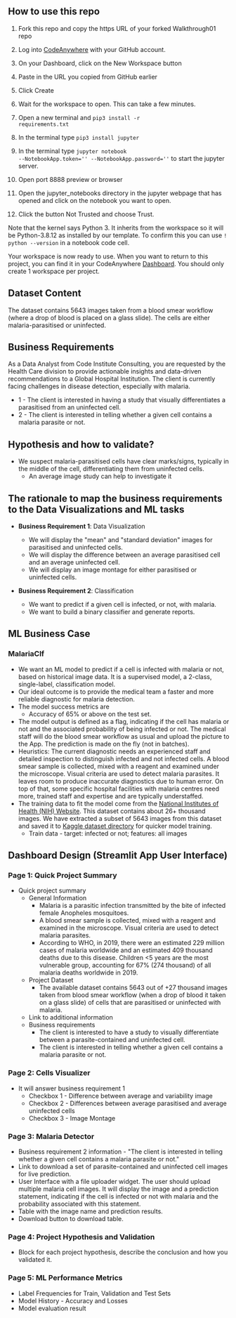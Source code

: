 ## How to use this repo

1. Fork this repo and copy the https URL of your forked Walkthrough01 repo

1. Log into <a href="https://app.codeanywhere.com/" target="_blank" rel="noreferrer">CodeAnywhere</a> with your GitHub account.

1. On your Dashboard, click on the New Workspace button

1. Paste in the URL you copied from GitHub earlier

1. Click Create

1. Wait for the workspace to open. This can take a few minutes.

1. Open a new terminal and <code>pip3 install -r requirements.txt</code>

1. In the terminal type <code>pip3 install jupyter</code>

1. In the terminal type <code>jupyter notebook --NotebookApp.token='' --NotebookApp.password=''</code> to start the jupyter server.

1. Open port 8888 preview or browser

1. Open the jupyter_notebooks directory in the jupyter webpage that has opened and click on the notebook you want to open.

1. Click the button Not Trusted and choose Trust.

Note that the kernel says Python 3. It inherits from the workspace so it will be Python-3.8.12 as installed by our template. To confirm this you can use <code>! python --version</code> in a notebook code cell.


Your workspace is now ready to use. When you want to return to this project, you can find it in your CodeAnywhere <a href="https://app.codeanywhere.com/" target="_blank" rel="noreferrer">Dashboard</a>. You should only create 1 workspace per project.

## Dataset Content

The dataset contains 5643 images taken from a blood smear workflow (where a drop of blood is placed on a glass slide). The cells are either malaria-parasitised or uninfected.

## Business Requirements

As a Data Analyst from Code Institute Consulting, you are requested by the Health Care division to provide actionable insights and data-driven recommendations to a Global Hospital Institution. The client is currently facing challenges in disease detection, especially with malaria.

- 1 - The client is interested in having a study that visually differentiates a parasitised from an uninfected cell.
- 2 - The client is interested in telling whether a given cell contains a malaria parasite or not.

## Hypothesis and how to validate?

- We suspect malaria-parasitised cells have clear marks/signs, typically in the middle of the cell, differentiating them from uninfected cells.
  - An average image study can help to investigate it

## The rationale to map the business requirements to the Data Visualizations and ML tasks

- **Business Requirement 1**: Data Visualization

  - We will display the "mean" and "standard deviation" images for parasitised and uninfected cells.
  - We will display the difference between an average parasitised cell and an average uninfected cell.
  - We will display an image montage for either parasitised or uninfected cells.

- **Business Requirement 2**: Classification
  - We want to predict if a given cell is infected, or not, with malaria.
  - We want to build a binary classifier and generate reports.

## ML Business Case

### MalariaClf

- We want an ML model to predict if a cell is infected with malaria or not, based on historical image data. It is a supervised model, a 2-class, single-label, classification model.
- Our ideal outcome is to provide the medical team a faster and more reliable diagnostic for malaria detection.
- The model success metrics are
  - Accuracy of 65% or above on the test set.
- The model output is defined as a flag, indicating if the cell has malaria or not and the associated probability of being infected or not. The medical staff will do the blood smear workflow as usual and upload the picture to the App. The prediction is made on the fly (not in batches).
- Heuristics: The current diagnostic needs an experienced staff and detailed inspection to distinguish infected and not infected cells. A blood smear sample is collected, mixed with a reagent and examined under the microscope. Visual criteria are used to detect malaria parasites. It leaves room to produce inaccurate diagnostics due to human error. On top of that, some specific hospital facilities with malaria centres need more, trained staff and expertise and are typically understaffed.
- The training data to fit the model come from the [National Institutes of Health (NIH) Website](https://ceb.nlm.nih.gov/repositories/malaria-datasets/). This dataset contains about 26+ thousand images. We have extracted a subset of 5643 images from this dataset and saved it to [Kaggle dataset directory](https://www.kaggle.com/codeinstitute/malaria-cell-classification/) for quicker model training.
  - Train data - target: infected or not; features: all images

## Dashboard Design (Streamlit App User Interface)

### Page 1: Quick Project Summary

- Quick project summary
  - General Information
    - Malaria is a parasitic infection transmitted by the bite of infected female Anopheles mosquitoes.
    - A blood smear sample is collected, mixed with a reagent and examined in the microscope. Visual criteria are used to detect malaria parasites.
    - According to WHO, in 2019, there were an estimated 229 million cases of malaria worldwide and an estimated 409 thousand deaths due to this disease. Children <5 years are the most vulnerable group, accounting for 67% (274 thousand) of all malaria deaths worldwide in 2019.
  - Project Dataset
    - The available dataset contains 5643 out of +27 thousand images taken from blood smear workflow (when a drop of blood it taken on a glass slide) of cells that are parasitised or uninfected with malaria.
  - Link to additional information
  - Business requirements
    - The client is interested to have a study to visually differentiate between a parasite-contained and uninfected cell.
    - The client is interested in telling whether a given cell contains a malaria parasite or not.

### Page 2: Cells Visualizer

- It will answer business requirement 1
  - Checkbox 1 - Difference between average and variability image
  - Checkbox 2 - Differences between average parasitised and average uninfected cells
  - Checkbox 3 - Image Montage

### Page 3: Malaria Detector

- Business requirement 2 information - "The client is interested in telling whether a given cell contains a malaria parasite or not."
- Link to download a set of parasite-contained and uninfected cell images for live prediction.
- User Interface with a file uploader widget. The user should upload multiple malaria cell images. It will display the image and a prediction statement, indicating if the cell is infected or not with malaria and the probability associated with this statement.
- Table with the image name and prediction results.
- Download button to download table.

### Page 4: Project Hypothesis and Validation

- Block for each project hypothesis, describe the conclusion and how you validated it.

### Page 5: ML Performance Metrics

- Label Frequencies for Train, Validation and Test Sets
- Model History - Accuracy and Losses
- Model evaluation result
